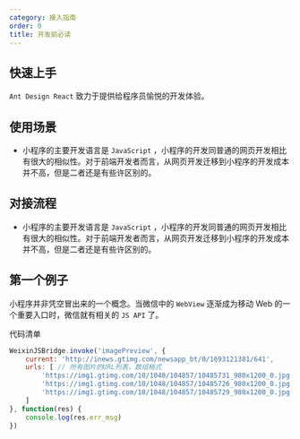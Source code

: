 ```yaml
---
category: 接入指南
order: 0
title: 开发前必读
---
```


## 快速上手
`Ant Design React` 致力于提供给程序员愉悦的开发体验。

## 使用场景
- 小程序的主要开发语言是 `JavaScript` ，小程序的开发同普通的网页开发相比有很大的相似性。对于前端开发者而言，从网页开发迁移到小程序的开发成本并不高，但是二者还是有些许区别的。


## 对接流程
- 小程序的主要开发语言是 `JavaScript` ，小程序的开发同普通的网页开发相比有很大的相似性。对于前端开发者而言，从网页开发迁移到小程序的开发成本并不高，但是二者还是有些许区别的。


## 第一个例子

小程序并非凭空冒出来的一个概念。当微信中的 `WebView` 逐渐成为移动 Web 的一个重要入口时，微信就有相关的 `JS API` 了。

代码清单

```javascript
WeixinJSBridge.invoke('imagePreview', {
    current: 'http://inews.gtimg.com/newsapp_bt/0/1693121381/641',
    urls: [ // 所有图片的URL列表，数组格式
        'https://img1.gtimg.com/10/1048/104857/10485731_980x1200_0.jpg',
        'https://img1.gtimg.com/10/1048/104857/10485726_980x1200_0.jpg',
        'https://img1.gtimg.com/10/1048/104857/10485729_980x1200_0.jpg'
    ]
}, function(res) {
    console.log(res.err_msg)
})
```

